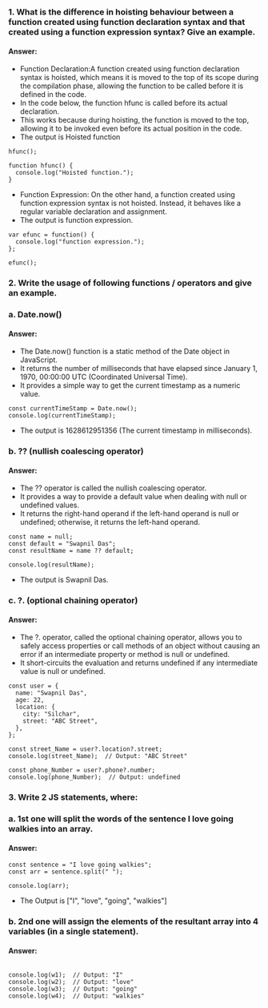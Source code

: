 ### 1. What is the difference in hoisting behaviour between a function created using function declaration syntax and that created using a function expression syntax? Give an example.
#### Answer:
* Function Declaration:A function created using function declaration syntax is hoisted, which means it is moved to the top of its scope during the compilation phase, allowing the function to be called before it is defined in the code.
* In the code below, the function hfunc is called before its actual declaration.
* This works because during hoisting, the function is moved to the top, allowing it to be invoked even before its actual position in the code.
* The output is Hoisted function
```
hfunc(); 

function hfunc() {
  console.log("Hoisted function.");
}
```
* Function Expression: On the other hand, a function created using function expression syntax is not hoisted. Instead, it behaves like a regular variable declaration and assignment.
* The output is function expression.
```
var efunc = function() {
  console.log("function expression.");
};

efunc();
```
### 2. Write the usage of following functions / operators and give an example.
### a. Date.now()
#### Answer:
* The Date.now() function is a static method of the Date object in JavaScript.
*  It returns the number of milliseconds that have elapsed since January 1, 1970, 00:00:00 UTC (Coordinated Universal Time).
*  It provides a simple way to get the current timestamp as a numeric value.
```
const currentTimeStamp = Date.now();
console.log(currentTimeStamp);  
```
*  The output is 1628612951356 (The current timestamp in milliseconds).
### b. ?? (nullish coalescing operator)
#### Answer:
* The ?? operator is called the nullish coalescing operator.
* It provides a way to provide a default value when dealing with null or undefined values.
* It returns the right-hand operand if the left-hand operand is null or undefined; otherwise, it returns the left-hand operand.
```
const name = null;
const default = "Swapnil Das";
const resultName = name ?? default;

console.log(resultName); 
```
* The output is Swapnil Das.
### c. ?. (optional chaining operator)
#### Answer:
* The ?. operator, called the optional chaining operator, allows you to safely access properties or call methods of an object without causing an error if an intermediate property or method is null or undefined.
* It short-circuits the evaluation and returns undefined if any intermediate value is null or undefined.
```
const user = {
  name: "Swapnil Das",
  age: 22,
  location: {
    city: "Silchar",
    street: "ABC Street",
  },
};

const street_Name = user?.location?.street;
console.log(street_Name);  // Output: "ABC Street"

const phone_Number = user?.phone?.number;
console.log(phone_Number);  // Output: undefined
```
### 3. Write 2 JS statements, where:
### a. 1st one will split the words of the sentence I love going walkies into an array.
#### Answer:
```
const sentence = "I love going walkies";
const arr = sentence.split(" ");

console.log(arr);
```
* The Output is ["I", "love", "going", "walkies"]
### b. 2nd one will assign the elements of the resultant array into 4 variables (in a single statement).
#### Answer:
```const [w1, w2, w3, w4] = "I love going walkies".split(" ");

console.log(w1);  // Output: "I"
console.log(w2);  // Output: "love"
console.log(w3);  // Output: "going"
console.log(w4);  // Output: "walkies"
```





